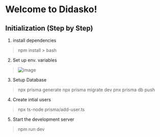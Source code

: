 <h1>Welcome to Didasko!</h1>

<h2>Initialization (Step by Step)</h2>

1. install dependencies
  > npm install > bash

2. Set up env. variables
  > ![image](https://github.com/user-attachments/assets/5e5daf1d-2c73-4a5d-b19a-809b512fb7b1)

3. Setup Database
  > npx prisma generate
  > npx prisma migrate dev
  > pnx prisma db push

4. Create intial users
  > npx ts-node prisma/add-user.ts

5. Start the development server
 > npm run dev
